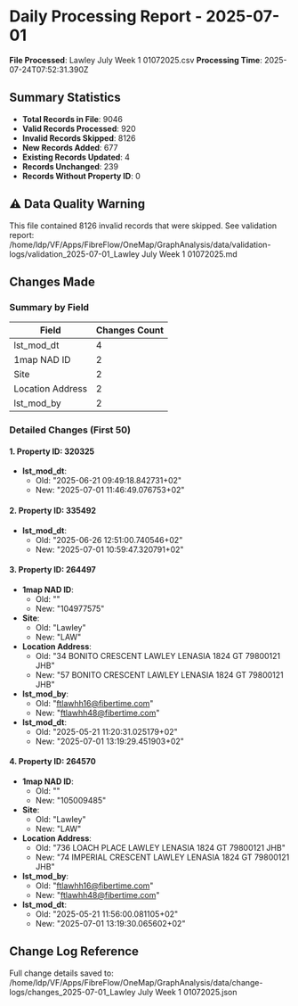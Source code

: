 # Daily Processing Report - 2025-07-01

**File Processed**: Lawley July Week 1 01072025.csv
**Processing Time**: 2025-07-24T07:52:31.390Z

## Summary Statistics

- **Total Records in File**: 9046
- **Valid Records Processed**: 920
- **Invalid Records Skipped**: 8126
- **New Records Added**: 677
- **Existing Records Updated**: 4
- **Records Unchanged**: 239
- **Records Without Property ID**: 0

## ⚠️ Data Quality Warning

This file contained 8126 invalid records that were skipped.
See validation report: /home/ldp/VF/Apps/FibreFlow/OneMap/GraphAnalysis/data/validation-logs/validation_2025-07-01_Lawley July Week 1 01072025.md

## Changes Made

### Summary by Field

| Field | Changes Count |
|-------|---------------|
| lst_mod_dt | 4 |
| 1map NAD ID | 2 |
| Site | 2 |
| Location Address | 2 |
| lst_mod_by | 2 |

### Detailed Changes (First 50)

#### 1. Property ID: 320325

- **lst_mod_dt**:
  - Old: "2025-06-21 09:49:18.842731+02"
  - New: "2025-07-01 11:46:49.076753+02"

#### 2. Property ID: 335492

- **lst_mod_dt**:
  - Old: "2025-06-26 12:51:00.740546+02"
  - New: "2025-07-01 10:59:47.320791+02"

#### 3. Property ID: 264497

- **1map NAD ID**:
  - Old: ""
  - New: "104977575"
- **Site**:
  - Old: "Lawley"
  - New: "LAW"
- **Location Address**:
  - Old: "34 BONITO CRESCENT LAWLEY LENASIA 1824 GT 79800121 JHB"
  - New: "57 BONITO CRESCENT LAWLEY LENASIA 1824 GT 79800121 JHB"
- **lst_mod_by**:
  - Old: "ftlawhh16@fibertime.com"
  - New: "ftlawhh48@fibertime.com"
- **lst_mod_dt**:
  - Old: "2025-05-21 11:20:31.025179+02"
  - New: "2025-07-01 13:19:29.451903+02"

#### 4. Property ID: 264570

- **1map NAD ID**:
  - Old: ""
  - New: "105009485"
- **Site**:
  - Old: "Lawley"
  - New: "LAW"
- **Location Address**:
  - Old: "736 LOACH PLACE LAWLEY LENASIA 1824 GT 79800121 JHB"
  - New: "74 IMPERIAL CRESCENT LAWLEY LENASIA 1824 GT 79800121 JHB"
- **lst_mod_by**:
  - Old: "ftlawhh16@fibertime.com"
  - New: "ftlawhh48@fibertime.com"
- **lst_mod_dt**:
  - Old: "2025-05-21 11:56:00.081105+02"
  - New: "2025-07-01 13:19:30.065602+02"


## Change Log Reference

Full change details saved to: /home/ldp/VF/Apps/FibreFlow/OneMap/GraphAnalysis/data/change-logs/changes_2025-07-01_Lawley July Week 1 01072025.json
